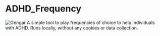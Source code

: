 # ADHD_Frequency
![Gengar](https://github.com/user-attachments/assets/54fb80a4-be9e-4339-8f49-bf30ed9aad06)
A simple tool to play frequencies of choice to help individuals with ADHD. Runs locally, without any cookies or data collection.
